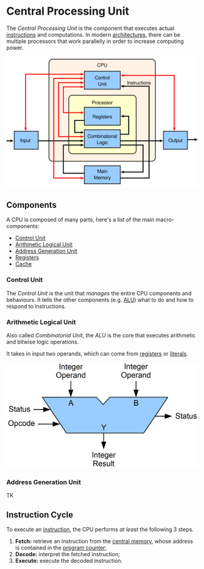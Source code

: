 # Central Processing Unit

The *Central Processing Unit* is the component that executes actual [instructions](/Systems%20and%20Networking/Unit%201/Architecture/Instructions.md) and computations. In modern [architectures](?TK), there can be multiple processors that work parallelly in order to increase computing power.

![Diagram of a CPU](/assets/cpu_diagram.svg)

## Components

A CPU is composed of many parts, here's a list of the main macro-components:
- [Control Unit](#Control%20Unit)
- [Arithmetic Logical Unit](#Arithmetic%20Logical%20Unit)
- [Address Generation Unit](#Address%20Generation%20Unit)
- [Registers](/Systems%20and%20Networking/Unit%201/Architecture/Registers.md)
- [Cache](/Systems%20and%20Networking/Unit%201/Architecture/Cache.md)

### Control Unit

The *Control Unit* is the unit that *manages* the entire CPU components and behaviours. It tells the other components (e.g. [ALU](#Arithmetic%20Logical%20Unit)) what to do and how to respond to instructions.

### Arithmetic Logical Unit

Also called *Combinatorial Unit*, the *ALU* is the core that executes arithmetic and bitwise logic operations.

It takes in input two operands, which can come from [registers](/Systems%20and%20Networking/Unit%201/Architecture/Registers.md) or [literals](?).

![Arithmetic Logical Unit Diagram](/assets/alu_diagram.png)

### Address Generation Unit

TK

## Instruction Cycle

To execute an [instruction](/Systems%20and%20Networking/Unit%201/Architecture/Instructions.md), the CPU performs *at least* the following 3 steps.
1. **Fetch:** retrieve an instruction from the [central memory](/Systems%20and%20Networking/Unit%201/Architecture/Memory.md), whose address is contained in the [program counter](?TK);
2. **Decode:** interpret the fetched instruction;
3. **Execute:** execute the decoded instruction.